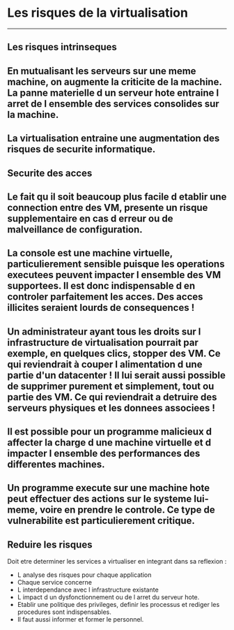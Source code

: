 # Les risques de la virtualisation
---

## Les risques intrinseques 
En mutualisant les serveurs sur une meme machine, on augmente la criticite de la machine. 
La panne materielle d un serveur hote entraine  l arret de l ensemble des services consolides sur la machine.
--

La virtualisation entraine une augmentation des risques de securite informatique.
---

## Securite des acces

Le fait qu il soit beaucoup plus facile d etablir une connection entre des VM, presente un risque supplementaire en cas d erreur ou de malveillance de configuration.
--

La console est une machine virtuelle, particulierement sensible puisque les operations executees peuvent impacter l ensemble des VM supportees. Il est donc indispensable d en controler parfaitement les acces. Des acces illicites seraient lourds de consequences !
--

Un administrateur ayant tous les droits sur l infrastructure de virtualisation pourrait par exemple, en quelques clics, stopper des VM. Ce qui reviendrait à couper l alimentation d une partie d'un datacenter ! 
Il lui serait aussi possible de supprimer purement et simplement, tout ou partie des VM. Ce qui reviendrait a detruire des serveurs physiques et les donnees associees !
---

Il est possible pour un programme malicieux d affecter la charge d une machine virtuelle et d impacter l ensemble des performances des differentes machines.
--

Un programme execute sur une machine hote peut effectuer des actions sur le systeme lui-meme, voire en prendre le controle. Ce type de vulnerabilite est particulierement critique.
---

## Reduire les risques

Doit etre determiner les services a virtualiser en integrant dans sa reflexion :
- L analyse des risques pour chaque application 
- Chaque service concerne 
- L interdependance avec l infrastructure existante
- L impact d un dysfonctionnement ou de l arret du serveur hote.
- Etablir une politique des privileges, definir les processus et rediger les procedures sont indispensables. 
- Il faut aussi informer et former le personnel.
